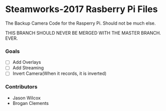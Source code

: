 ﻿# Steamworks-2017 Rasberry Pi Files
The Backup Camera Code for the Rasperry Pi. Should not be much else.

THIS BRANCH SHOULD NEVER BE MERGED WITH THE MASTER BRANCH. EVER.

### Goals
 - [ ] Add Overlays
 - [ ] Add Streaming
 - [ ] Invert Camera(When it records, it is inverted)

### Contributors
 * Jason Wilcox
 * Brogan Clements


